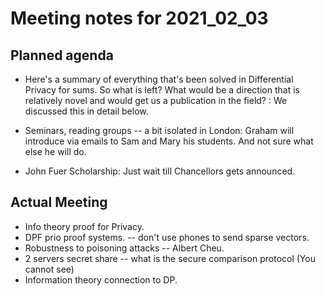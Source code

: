 <div class="container">

# Meeting notes for 2021_02_03

## Planned agenda

* Here's a summary of everything that's been solved in Differential Privacy for sums. So what is left? What would be a direction that is relatively novel and would get us a publication in the field? : We discussed this in detail below. 

* Seminars, reading groups -- a bit isolated in London: Graham will introduce via emails to Sam and Mary his students. And not sure what else he will do.

* John Fuer Scholarship: Just wait till Chancellors gets announced.

## Actual Meeting

* Info theory proof for Privacy.
* DPF prio proof systems. -- don't use phones to send sparse vectors. 
* Robustness to poisoning attacks -- Albert Cheu.
* 2 servers secret share -- what is the secure comparison protocol (You cannot see)
* Information theory connection to DP. 


<div>